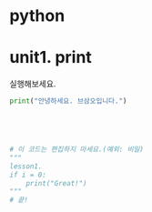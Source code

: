 # python

# unit1. print

실행해보세요.

```python runnable
print("안녕하세요. 브삼오입니다.")





# 이 코드는 편집하지 마세요.(예외: 비밀)
""" 
lesson1. 
if i = 0:
    print("Great!")
"""
# 끝!
```